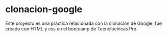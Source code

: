 # clonacion-google
Este proyecto es una práctica relacionada con la clonación de Google, fue creado con HTML y css en el bootcamp de Tecnolochicas Pro.
